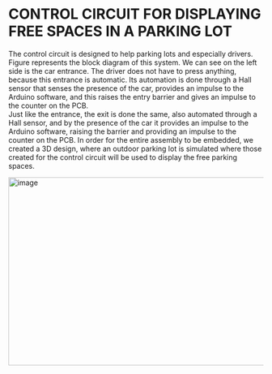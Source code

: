 # CONTROL CIRCUIT FOR DISPLAYING  FREE SPACES IN A PARKING LOT

The control circuit is designed to help parking lots and especially drivers. 
<br>
Figure represents the block diagram of this system. We can see on the left side is the car entrance. The driver does not have to press anything, because this entrance is automatic. Its automation is done through a Hall sensor that senses the presence of the car, provides an impulse to the Arduino software, and this raises the entry barrier and gives an impulse to the counter on the PCB. 
<br>
Just like the entrance, the exit is done the same, also automated through a Hall sensor, and by the presence of the car it provides an impulse to the Arduino software, raising the barrier and providing an impulse to the counter on the PCB. In order for the entire assembly to be embedded, we created a 3D design, where an outdoor parking lot is simulated where those created for the control circuit will be used to display the free parking spaces.

<img width="892" height="371" alt="image" src="https://github.com/user-attachments/assets/37c52da1-9b71-49c0-a3fd-1a98621ddba0" />
